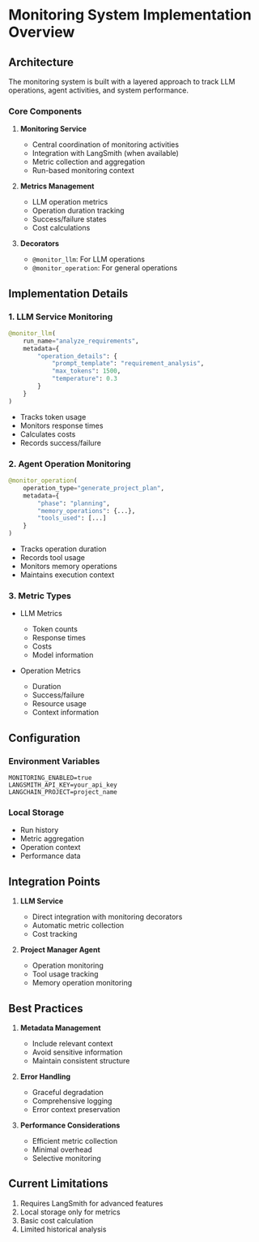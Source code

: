 # Monitoring System Implementation Overview

## Architecture
The monitoring system is built with a layered approach to track LLM operations, agent activities, and system performance.

### Core Components

1. **Monitoring Service**
   - Central coordination of monitoring activities
   - Integration with LangSmith (when available)
   - Metric collection and aggregation
   - Run-based monitoring context

2. **Metrics Management**
   - LLM operation metrics
   - Operation duration tracking
   - Success/failure states
   - Cost calculations

3. **Decorators**
   - `@monitor_llm`: For LLM operations
   - `@monitor_operation`: For general operations

## Implementation Details

### 1. LLM Service Monitoring
```python
@monitor_llm(
    run_name="analyze_requirements",
    metadata={
        "operation_details": {
            "prompt_template": "requirement_analysis",
            "max_tokens": 1500,
            "temperature": 0.3
        }
    }
)
```
- Tracks token usage
- Monitors response times
- Calculates costs
- Records success/failure

### 2. Agent Operation Monitoring
```python
@monitor_operation(
    operation_type="generate_project_plan",
    metadata={
        "phase": "planning",
        "memory_operations": {...},
        "tools_used": [...]
    }
)
```
- Tracks operation duration
- Records tool usage
- Monitors memory operations
- Maintains execution context

### 3. Metric Types
- LLM Metrics
  - Token counts
  - Response times
  - Costs
  - Model information

- Operation Metrics
  - Duration
  - Success/failure
  - Resource usage
  - Context information

## Configuration

### Environment Variables
```
MONITORING_ENABLED=true
LANGSMITH_API_KEY=your_api_key
LANGCHAIN_PROJECT=project_name
```

### Local Storage
- Run history
- Metric aggregation
- Operation context
- Performance data

## Integration Points

1. **LLM Service**
   - Direct integration with monitoring decorators
   - Automatic metric collection
   - Cost tracking

2. **Project Manager Agent**
   - Operation monitoring
   - Tool usage tracking
   - Memory operation monitoring

## Best Practices

1. **Metadata Management**
   - Include relevant context
   - Avoid sensitive information
   - Maintain consistent structure

2. **Error Handling**
   - Graceful degradation
   - Comprehensive logging
   - Error context preservation

3. **Performance Considerations**
   - Efficient metric collection
   - Minimal overhead
   - Selective monitoring

## Current Limitations
1. Requires LangSmith for advanced features
2. Local storage only for metrics
3. Basic cost calculation
4. Limited historical analysis